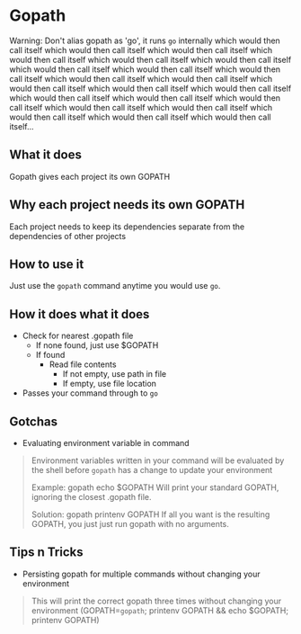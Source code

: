 Gopath
======

Warning: Don't alias gopath as 'go', it runs `go` internally which would then call itself which would then call itself which would then call itself which would then call itself which would then call itself which would then call itself which would then call itself which would then call itself which would then call itself which would then call itself which would then call itself which would then call itself which would then call itself which would then call itself which would then call itself which would then call itself which would then call itself which would then call itself which would then call itself which would then call itself which would then call itself which would then call itself...

What it does
------------
Gopath gives each project its own GOPATH

Why each project needs its own GOPATH
-------------------------------------
Each project needs to keep its dependencies separate from the dependencies of other projects

How to use it
-------------
Just use the `gopath` command anytime you would use `go`.

How it does what it does
------------------------
  - Check for nearest .gopath file
    - If none found, just use $GOPATH
    - If found
      - Read file contents
        - If not empty, use path in file
        - If empty, use file location
  - Passes your command through to `go`

Gotchas
-------

 - Evaluating environment variable in command

 > Environment variables written in your command will be evaluated by the shell before `gopath` has a change to update your environment
 > 
 > Example: gopath echo $GOPATH
 > Will print your standard GOPATH, ignoring the closest .gopath file.
 > 
 > Solution: gopath printenv GOPATH
 > If all you want is the resulting GOPATH, you just just run gopath with no arguments.

Tips n Tricks
-------------

 - Persisting gopath for multiple commands without changing your environment

 > This will print the correct gopath three times without changing your environment
 > (GOPATH=`gopath`; printenv GOPATH && echo $GOPATH; printenv GOPATH)
